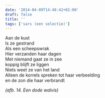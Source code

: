 ```yaml
---
date: '2014-04-09T14:48:42+02:00'
draft: false
title: ''
tags: ['sars (een selectie)']
---
```


Aan de kust <br>
Is ze gestrand <br>
Als een scheepswrak <br> 
Hier verzanden haar dagen <br>
Met niemand gaat ze in zee <br>
koppig blijft ze liggen <br>
Niets weet ze van het land <br>
Alleen de korrels spreken tot haar verbeelding <br>
en de zon die haar verbrandt 

*(afb. 14. Een dode walvis)*